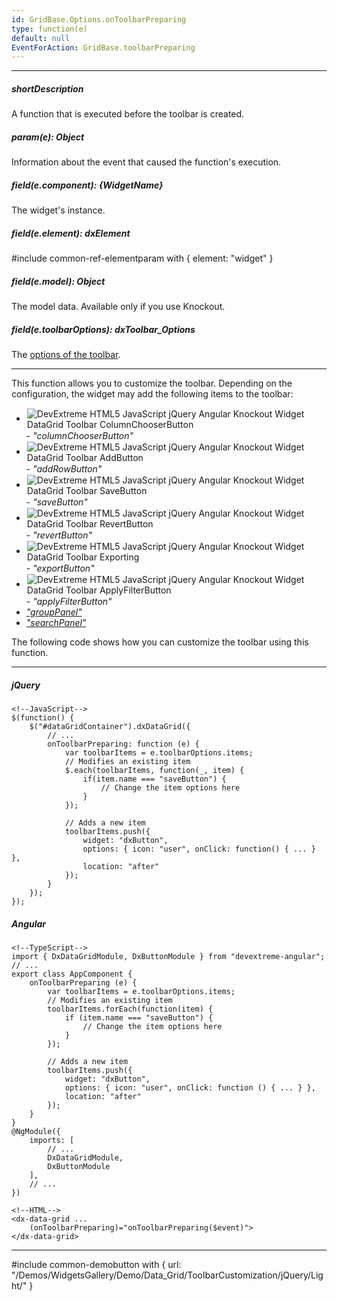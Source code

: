 ```yaml
---
id: GridBase.Options.onToolbarPreparing
type: function(e)
default: null
EventForAction: GridBase.toolbarPreparing
---
```

---
##### shortDescription
A function that is executed before the toolbar is created.

##### param(e): Object
Information about the event that caused the function's execution.

##### field(e.component): {WidgetName}
The widget's instance.

##### field(e.element): dxElement
#include common-ref-elementparam with { element: "widget" }

##### field(e.model): Object
The model data. Available only if you use Knockout.

##### field(e.toolbarOptions): dxToolbar_Options
The [options of the toolbar](/Documentation/ApiReference/UI_Widgets/dxToolbar/Configuration/).

---
This function allows you to customize the toolbar. Depending on the configuration, the widget may add the following items to the toolbar:

- <img src="/Content/images/doc/19_2/DataGrid/icons/columnChooser.png" alt="DevExtreme HTML5 JavaScript jQuery Angular Knockout Widget DataGrid Toolbar ColumnChooserButton" style="margin:1px; vertical-align:middle"/> - *"columnChooserButton"*    
- <img src="/Content/images/doc/19_2/DataGrid/icons/toolbar_add.png" alt="DevExtreme HTML5 JavaScript jQuery Angular Knockout Widget DataGrid Toolbar AddButton" style="margin:1px; vertical-align:middle"/> - *"addRowButton"*    
- <img src="/Content/images/doc/19_2/DataGrid/icons/toolbar_save.png" alt="DevExtreme HTML5 JavaScript jQuery Angular Knockout Widget DataGrid Toolbar SaveButton" style="margin:1px; vertical-align:middle"/> - *"saveButton"*   
- <img src="/Content/images/doc/19_2/DataGrid/icons/toolbar_revert.png" alt="DevExtreme HTML5 JavaScript jQuery Angular Knockout Widget DataGrid Toolbar RevertButton" style="margin:1px; vertical-align:middle"/> - *"revertButton"*   
- <img src="/Content/images/doc/19_2/DataGrid/icons/toolbar_export.png" alt="DevExtreme HTML5 JavaScript jQuery Angular Knockout Widget DataGrid Toolbar Exporting" style="margin:1px; vertical-align:middle"/> - *"exportButton"*     
- <img src="/Content/images/doc/19_2/DataGrid/icons/toolbar_applyFilter.png" alt="DevExtreme HTML5 JavaScript jQuery Angular Knockout Widget DataGrid Toolbar ApplyFilterButton" style="margin:1px; vertical-align:middle"/> - *"applyFilterButton"*     
- [*"groupPanel"*](/Documentation/ApiReference/UI_Widgets/dxDataGrid/Configuration/groupPanel/) 
- [*"searchPanel"*]({basewidgetpath}/Configuration/searchPanel/)

The following code shows how you can customize the toolbar using this function.

---
##### jQuery

    <!--JavaScript-->
    $(function() {
        $("#dataGridContainer").dxDataGrid({
            // ...
            onToolbarPreparing: function (e) {
                var toolbarItems = e.toolbarOptions.items;
                // Modifies an existing item
                $.each(toolbarItems, function(_, item) {
                    if(item.name === "saveButton") {
                        // Change the item options here
                    }
                }); 

                // Adds a new item
                toolbarItems.push({
                    widget: "dxButton", 
                    options: { icon: "user", onClick: function() { ... } },
                    location: "after"
                });
            }
        });
    });

##### Angular

    <!--TypeScript-->
    import { DxDataGridModule, DxButtonModule } from "devextreme-angular";
    // ...
    export class AppComponent {
        onToolbarPreparing (e) { 
            var toolbarItems = e.toolbarOptions.items;
            // Modifies an existing item
            toolbarItems.forEach(function(item) {
                if (item.name === "saveButton") {
                    // Change the item options here
                }
            });
            
            // Adds a new item
            toolbarItems.push({
                widget: "dxButton", 
                options: { icon: "user", onClick: function () { ... } },
                location: "after"
            });
        }
    }
    @NgModule({
        imports: [
            // ...
            DxDataGridModule,
            DxButtonModule
        ],
        // ...
    })

    <!--HTML-->
    <dx-data-grid ...
        (onToolbarPreparing)="onToolbarPreparing($event)">
    </dx-data-grid>
    
---

#include common-demobutton with {
    url: "/Demos/WidgetsGallery/Demo/Data_Grid/ToolbarCustomization/jQuery/Light/"
} 
